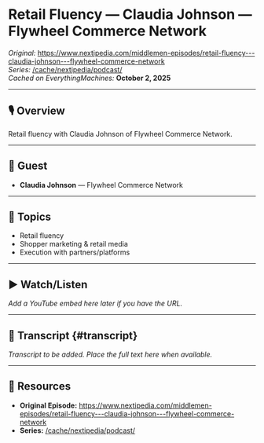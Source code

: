 <!-- Source: https://www.nextipedia.com/middlemen-episodes/retail-fluency---claudia-johnson---flywheel-commerce-network -->
<!-- Cached on: October 2, 2025 -->

# Retail Fluency — Claudia Johnson — Flywheel Commerce Network

*Original:* https://www.nextipedia.com/middlemen-episodes/retail-fluency---claudia-johnson---flywheel-commerce-network  
*Series:* [/cache/nextipedia/podcast/](/cache/nextipedia/podcast/)  
*Cached on EverythingMachines:* **October 2, 2025**

---

## 🎙️ Overview
Retail fluency with Claudia Johnson of Flywheel Commerce Network.

---

## 👤 Guest
- **Claudia Johnson** — Flywheel Commerce Network

---

## 🧩 Topics
- Retail fluency  
- Shopper marketing & retail media  
- Execution with partners/platforms

---

## ▶️ Watch/Listen
_Add a YouTube embed here later if you have the URL._

---

## 🧾 Transcript {#transcript}
_Transcript to be added. Place the full text here when available._

---

## 🔗 Resources
- **Original Episode:** https://www.nextipedia.com/middlemen-episodes/retail-fluency---claudia-johnson---flywheel-commerce-network  
- **Series:** [/cache/nextipedia/podcast/](/cache/nextipedia/podcast/)
